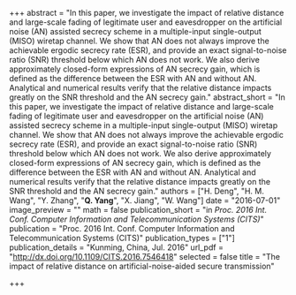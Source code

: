+++
abstract = "In this paper, we investigate the impact of relative distance and large-scale fading of legitimate user and eavesdropper on the artificial noise (AN) assisted secrecy scheme in a multiple-input single-output (MISO) wiretap channel. We show that AN does not always improve the achievable ergodic secrecy rate (ESR), and provide an exact signal-to-noise ratio (SNR) threshold below which AN does not work. We also derive approximately closed-form expressions of AN secrecy gain, which is defined as the difference between the ESR with AN and without AN. Analytical and numerical results verify that the relative distance impacts greatly on the SNR threshold and the AN secrecy gain."
abstract_short = "In this paper, we investigate the impact of relative distance and large-scale fading of legitimate user and eavesdropper on the artificial noise (AN) assisted secrecy scheme in a multiple-input single-output (MISO) wiretap channel. We show that AN does not always improve the achievable ergodic secrecy rate (ESR), and provide an exact signal-to-noise ratio (SNR) threshold below which AN does not work. We also derive approximately closed-form expressions of AN secrecy gain, which is defined as the difference between the ESR with AN and without AN. Analytical and numerical results verify that the relative distance impacts greatly on the SNR threshold and the AN secrecy gain."
authors = ["H. Deng", "H. M. Wang", "Y. Zhang", "**Q. Yang**", "X. Jiang", "W. Wang"]
date = "2016-07-01"
image_preview = ""
math = false
publication_short = "in *Proc. 2016 Int. Conf. Computer Information and Telecommunication Systems (CITS)*"
publication = "Proc. 2016 Int. Conf. Computer Information and Telecommunication Systems (CITS)"
publication_types = ["1"]
publication_details = "Kunming, China, Jul. 2016"
url_pdf = "http://dx.doi.org/10.1109/CITS.2016.7546418"
selected = false
title = "The impact of relative distance on artificial-noise-aided secure transmission"


+++
